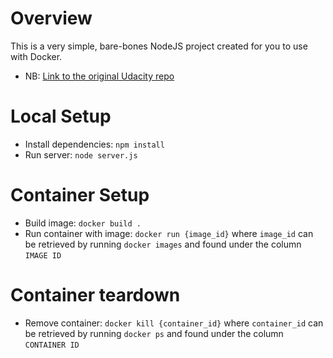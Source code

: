 # Overview
This is a very simple, bare-bones NodeJS project created for you to use with Docker.

* NB: [Link to the original Udacity repo](https://github.com/udacity/nd9990-c3-microservices-exercises/tree/master/lesson-3-independent-releases/exercises/travis_env_var_exercise)

# Local Setup
* Install dependencies: `npm install`
* Run server: `node server.js`

# Container Setup
* Build image: `docker build .`
* Run container with image: `docker run {image_id}` where `image_id` can be retrieved by running `docker images` and found under the column `IMAGE ID`

# Container teardown
* Remove container: `docker kill {container_id}` where `container_id` can be retrieved by running `docker ps` and found under the column `CONTAINER ID`
